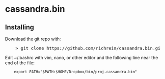 cassandra.bin
=============


Installing
----------

Download the git repo with:
<pre>
    > git clone https://github.com/richrein/cassandra.bin.git
</pre>

Edit ~/.bashrc with vim, nano, or other editor and the following line near the end of the file:

```
    export PATH="$PATH:$HOME/Dropbox/bin/proj.cassandra.bin"
```

